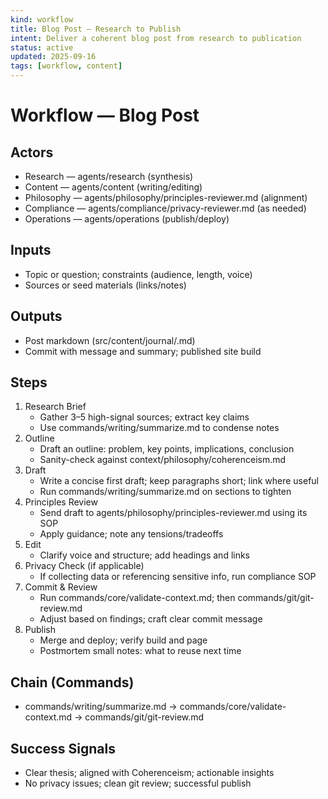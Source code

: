 ```yaml
---
kind: workflow
title: Blog Post — Research to Publish
intent: Deliver a coherent blog post from research to publication
status: active
updated: 2025-09-16
tags: [workflow, content]
---
```


# Workflow — Blog Post

## Actors
- Research — agents/research (synthesis)
- Content — agents/content (writing/editing)
- Philosophy — agents/philosophy/principles-reviewer.md (alignment)
- Compliance — agents/compliance/privacy-reviewer.md (as needed)
- Operations — agents/operations (publish/deploy)

## Inputs
- Topic or question; constraints (audience, length, voice)
- Sources or seed materials (links/notes)

## Outputs
- Post markdown (src/content/journal/<slug>.md)
- Commit with message and summary; published site build

## Steps
1. Research Brief
   - Gather 3–5 high-signal sources; extract key claims
   - Use commands/writing/summarize.md to condense notes
2. Outline
   - Draft an outline: problem, key points, implications, conclusion
   - Sanity-check against context/philosophy/coherenceism.md
3. Draft
   - Write a concise first draft; keep paragraphs short; link where useful
   - Run commands/writing/summarize.md on sections to tighten
4. Principles Review
   - Send draft to agents/philosophy/principles-reviewer.md using its SOP
   - Apply guidance; note any tensions/tradeoffs
5. Edit
   - Clarify voice and structure; add headings and links
6. Privacy Check (if applicable)
   - If collecting data or referencing sensitive info, run compliance SOP
7. Commit & Review
   - Run commands/core/validate-context.md; then commands/git/git-review.md
   - Adjust based on findings; craft clear commit message
8. Publish
   - Merge and deploy; verify build and page
   - Postmortem small notes: what to reuse next time

## Chain (Commands)
- commands/writing/summarize.md → commands/core/validate-context.md → commands/git/git-review.md

## Success Signals
- Clear thesis; aligned with Coherenceism; actionable insights
- No privacy issues; clean git review; successful publish

